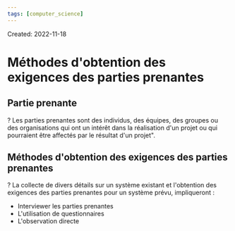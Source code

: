 ```yaml
---
tags: [computer_science] 
---
```

Created: 2022-11-18

# Méthodes  d'obtention des  exigences des parties prenantes

## Partie prenante
?
Les parties prenantes sont des individus, des équipes, des groupes ou des organisations qui ont un intérêt dans la réalisation d'un projet ou qui pourraient être affectés par le résultat d'un projet".
<!--SR:!2022-12-18,19,250-->

## Méthodes d'obtention des exigences des parties prenantes
?
La collecte de divers détails sur un système existant et l'obtention des exigences des parties prenantes pour un système prévu, impliqueront :
- Interviewer les parties prenantes
- L'utilisation de questionnaires
- L'observation directe
<!--SR:!2023-02-01,46,250-->